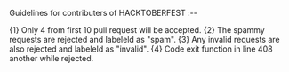 Guidelines for contributers of HACKTOBERFEST :--

{1} Only 4 from first 10 pull request will be accepted.
{2} The spammy requests are rejected and labeleld as "spam".
{3} Any invalid requests are also rejected and labeleld as "invalid".
{4} Code exit function in line 408 another while rejected.

